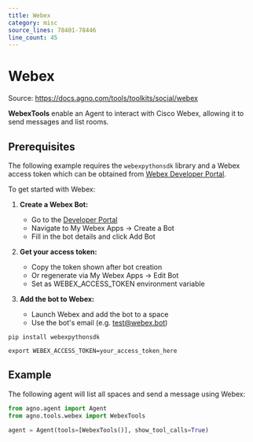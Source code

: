 ```yaml
---
title: Webex
category: misc
source_lines: 78401-78446
line_count: 45
---
```


# Webex
Source: https://docs.agno.com/tools/toolkits/social/webex



**WebexTools** enable an Agent to interact with Cisco Webex, allowing it to send messages and list rooms.

## Prerequisites

The following example requires the `webexpythonsdk` library and a Webex access token which can be obtained from [Webex Developer Portal](https://developer.webex.com/docs/bots).

To get started with Webex:

1. **Create a Webex Bot:**
   * Go to the [Developer Portal](https://developer.webex.com/)
   * Navigate to My Webex Apps → Create a Bot
   * Fill in the bot details and click Add Bot

2. **Get your access token:**
   * Copy the token shown after bot creation
   * Or regenerate via My Webex Apps → Edit Bot
   * Set as WEBEX\_ACCESS\_TOKEN environment variable

3. **Add the bot to Webex:**
   * Launch Webex and add the bot to a space
   * Use the bot's email (e.g. [test@webex.bot](mailto:test@webex.bot))

```shell
pip install webexpythonsdk
```

```shell
export WEBEX_ACCESS_TOKEN=your_access_token_here
```

## Example

The following agent will list all spaces and send a message using Webex:

```python cookbook/tools/webex_tool.py
from agno.agent import Agent
from agno.tools.webex import WebexTools

agent = Agent(tools=[WebexTools()], show_tool_calls=True)

